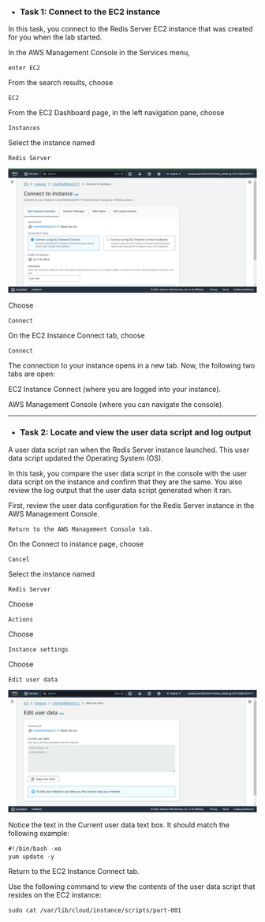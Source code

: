 - ### **Task 1: Connect to the EC2 instance**
In this task, you connect to the Redis Server EC2 instance that was created for you when the lab started.

In the AWS Management Console in the Services menu, 
``````
enter EC2
``````
From the search results, choose 
``````
EC2
``````

From the EC2 Dashboard page, in the left navigation pane, choose 
``````
Instances
``````

Select the instance named 
``````
Redis Server
``````
![image](./images/redis-server.png)

Choose 
``````
Connect
``````

On the EC2 Instance Connect tab, choose 

    Connect
The connection to your instance opens in a new tab. Now, the following two tabs are open:

EC2 Instance Connect (where you are logged into your instance).

AWS Management Console (where you can navigate the console).
___

- ### **Task 2: Locate and view the user data script and log output**
A user data script ran when the Redis Server instance launched. This user data script updated the Operating System (OS).

In this task, you compare the user data script in the console with the user data script on the instance and confirm that they are the same. You also review the log output that the user data script generated when it ran.

First, review the user data configuration for the Redis Server instance in the AWS Management Console.

    Return to the AWS Management Console tab.

On the Connect to instance page, choose 

    Cancel

Select the instance named 

    Redis Server

Choose 

    Actions

Choose 

    Instance settings

Choose 

    Edit user data

![image](./images/user-data.png)

Notice the text in the Current user data text box. It should match the following example:

    #!/bin/bash -xe
    yum update -y
    
Return to the EC2 Instance Connect tab.

Use the following command to view the contents of the user data script that resides on the EC2 instance:

    sudo cat /var/lib/cloud/instance/scripts/part-001